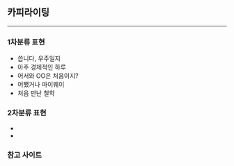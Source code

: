## 카피라이팅 

---


### 1차분류 표현



- 씁니다, 우주일지
- 아주 경제적인 하루
- 어서와 OO은 처음이지?
- 어쨌거나 마이웨이
- 처음 만난 철학



### 2차분류 표현

- 
- 


### 참고 사이트
